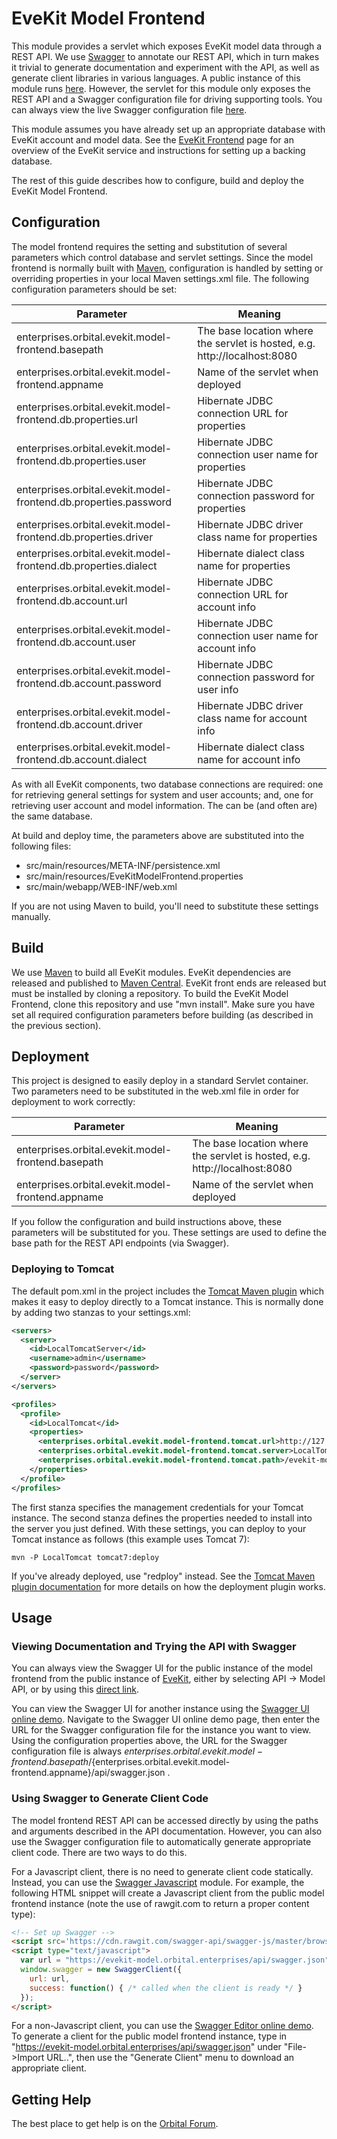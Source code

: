 # EveKit Model Frontend

This module provides a servlet which exposes EveKit model data through a REST API.  We use [Swagger](http://swagger.io) to annotate our REST API, which in turn makes it trivial to generate documentation and experiment with the API, as well as generate client libraries in various languages.  A public instance of this module runs [here](https://evekit-model.orbital.enterprises).  However, the servlet for this module only exposes the REST API and a Swagger configuration file for driving supporting tools.  You can always view the live Swagger configuration file [here](https://evekit-model.orbital.enterprises/api/swagger.json).

This module assumes you have already set up an appropriate database with EveKit account and model data.  See the [EveKit Frontend](https://github.com/OrbitalEnterprises/evekit-frontend) page for an overview of the EveKit service and instructions for setting up a backing database.

The rest of this guide describes how to configure, build and deploy the EveKit Model Frontend.

## Configuration

The model frontend requires the setting and substitution of several parameters which control database and servlet settings.  Since the model frontend is normally built with [Maven](http://maven.apache.org), configuration is handled by setting or overriding properties in your local Maven settings.xml file.  The following configuration parameters should be set:

| Parameter | Meaning |
|-----------|---------|
|enterprises.orbital.evekit.model-frontend.basepath|The base location where the servlet is hosted, e.g. http://localhost:8080|
|enterprises.orbital.evekit.model-frontend.appname|Name of the servlet when deployed|
|enterprises.orbital.evekit.model-frontend.db.properties.url|Hibernate JDBC connection URL for properties|
|enterprises.orbital.evekit.model-frontend.db.properties.user|Hibernate JDBC connection user name for properties|
|enterprises.orbital.evekit.model-frontend.db.properties.password|Hibernate JDBC connection password for properties|
|enterprises.orbital.evekit.model-frontend.db.properties.driver|Hibernate JDBC driver class name for properties|
|enterprises.orbital.evekit.model-frontend.db.properties.dialect|Hibernate dialect class name for properties|
|enterprises.orbital.evekit.model-frontend.db.account.url|Hibernate JDBC connection URL for account info|
|enterprises.orbital.evekit.model-frontend.db.account.user|Hibernate JDBC connection user name for account info|
|enterprises.orbital.evekit.model-frontend.db.account.password|Hibernate JDBC connection password for user info|
|enterprises.orbital.evekit.model-frontend.db.account.driver|Hibernate JDBC driver class name for account info|
|enterprises.orbital.evekit.model-frontend.db.account.dialect|Hibernate dialect class name for account info|

As with all EveKit components, two database connections are required: one for retrieving general settings for system and user accounts; and, one for retrieving user account and model information.  The can be (and often are) the same database.

At build and deploy time, the parameters above are substituted into the following files:

* src/main/resources/META-INF/persistence.xml
* src/main/resources/EveKitModelFrontend.properties
* src/main/webapp/WEB-INF/web.xml

If you are not using Maven to build, you'll need to substitute these settings manually.

## Build

We use [Maven](http://maven.apache.org) to build all EveKit modules.  EveKit dependencies are released and published to [Maven Central](http://search.maven.org/).  EveKit front ends are released but must be installed by cloning a repository.  To build the EveKit Model Frontend, clone this repository and use "mvn install".  Make sure you have set all required configuration parameters before building (as described in the previous section).

## Deployment

This project is designed to easily deploy in a standard Servlet container.  Two parameters need to be substituted in the web.xml file in order for deployment to work correctly:

| Parameter | Meaning |
|-----------|---------|
|enterprises.orbital.evekit.model-frontend.basepath|The base location where the servlet is hosted, e.g. http://localhost:8080|
|enterprises.orbital.evekit.model-frontend.appname|Name of the servlet when deployed|

If you follow the configuration and build instructions above, these parameters will be substituted for you.  These settings are used to define the base path for the REST API endpoints (via Swagger).

### Deploying to Tomcat

The default pom.xml in the project includes the [Tomcat Maven plugin](http://tomcat.apache.org/maven-plugin.html) which makes it easy to deploy directly to a Tomcat instance.  This is normally done by adding two stanzas to your settings.xml:

```xml
<servers>
  <server>
    <id>LocalTomcatServer</id>
    <username>admin</username>
    <password>password</password>
  </server>    
</servers>

<profiles>
  <profile>
    <id>LocalTomcat</id>
    <properties>
      <enterprises.orbital.evekit.model-frontend.tomcat.url>http://127.0.0.1:8080/manager/text</enterprises.orbital.evekit.model-frontend.tomcat.url>
      <enterprises.orbital.evekit.model-frontend.tomcat.server>LocalTomcatServer</enterprises.orbital.evekit.model-frontend.tomcat.server>
      <enterprises.orbital.evekit.model-frontend.tomcat.path>/evekit-model</enterprises.orbital.evekit.model-frontend.tomcat.path>
    </properties>	
  </profile>
</profiles>
```

The first stanza specifies the management credentials for your Tomcat instance.  The second stanza defines the properties needed to install into the server you just defined.  With these settings, you can deploy to your Tomcat instance as follows (this example uses Tomcat 7):

```
mvn -P LocalTomcat tomcat7:deploy
```

If you've already deployed, use "redploy" instead.  See the [Tomcat Maven plugin documentation](http://tomcat.apache.org/maven-plugin-2.2/) for more details on how the deployment plugin works.

## Usage

### Viewing Documentation and Trying the API with Swagger

You can always view the Swagger UI for the public instance of the model frontend from the public instance of [EveKit](https://evekit.orbital.enterprises), either by selecting API -> Model API, or by using this [direct link](https://evekit.orbital.enterprises//#/api/model/-1/-1/-1).

You can view the Swagger UI for another instance using the [Swagger UI online demo](http://petstore.swagger.io).  Navigate to the Swagger UI online demo page, then enter the URL for the Swagger configuration file for the instance you want to view.  Using the configuration properties above, the URL for the Swagger configuration file is always ${enterprises.orbital.evekit.model-frontend.basepath}/${enterprises.orbital.evekit.model-frontend.appname}/api/swagger.json .

### Using Swagger to Generate Client Code

The model frontend REST API can be accessed directly by using the paths and arguments described in the API documentation.  However, you can also use the Swagger configuration file to automatically generate appropriate client code.  There are two ways to do this.

For a Javascript client, there is no need to generate client code statically.  Instead, you can use the [Swagger Javascript](https://github.com/swagger-api/swagger-js) module.  For example, the following HTML snippet will create a Javascript client from the public model frontend instance (note the use of rawgit.com to return a proper content type):

```html
<!-- Set up Swagger -->
<script src='https://cdn.rawgit.com/swagger-api/swagger-js/master/browser/swagger-client.min.js' type='text/javascript'></script>
<script type="text/javascript">
  var url = "https://evekit-model.orbital.enterprises/api/swagger.json";
  window.swagger = new SwaggerClient({ 
    url: url,
    success: function() { /* called when the client is ready */ }
  });
</script>
```

For a non-Javascript client, you can use the [Swagger Editor online demo](http://editor.swagger.io/#/).  To generate a client for the public model frontend instance, type in "https://evekit-model.orbital.enterprises/api/swagger.json" under "File->Import URL..", then use the "Generate Client" menu to download an appropriate client.

## Getting Help

The best place to get help is on the [Orbital Forum](https://groups.google.com/forum/#!forum/orbital-enterprises).
